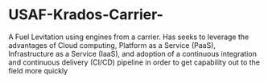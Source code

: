 # USAF-Krados-Carrier-
A Fuel Levitation using engines from a carrier. Has seeks to leverage the advantages of Cloud computing, Platform as a Service (PaaS), Infrastructure as a Service (IaaS), and adoption of a continuous integration and continuous delivery (CI/CD) pipeline in order to get capability out to the field more quickly
